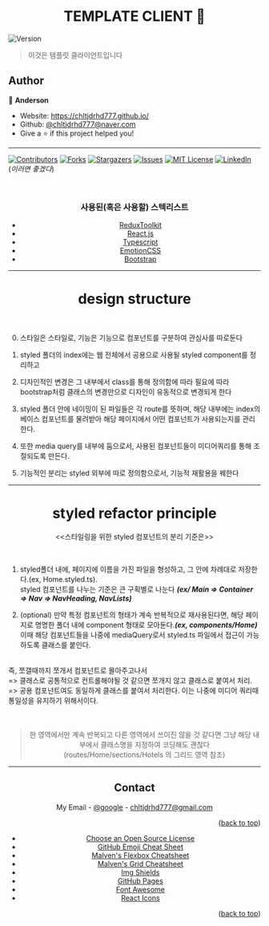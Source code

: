 <h1 align="center">TEMPLATE CLIENT 👋</h1>
<p>
  <img alt="Version" src="https://img.shields.io/badge/version-0.1.0-blue.svg?cacheSeconds=2592000" />
</p>

> 이것은 템플릿 클라이언트입니다

## Author

👤 **Anderson**

- Website: https://chltjdrhd777.github.io/
- Github: [@chltjdrhd777@naver.com](https://github.com/chltjdrhd777@naver.com)
- Give a ⭐️ if this project helped you!

---

[![Contributors][contributors-shield]][contributors-url]
[![Forks][forks-shield]][forks-url]
[![Stargazers][stars-shield]][stars-url]
[![Issues][issues-shield]][issues-url]
[![MIT License][license-shield]][license-url]
[![LinkedIn][linkedin-shield]][linkedin-url]
<br/>
(_이러면 좋겠다_)

<!-- PROJECT LOGO -->
<br />
<div align="center">
  <h3 align="center">사용된(혹은 사용할) 스텍리스트</h3>

- [ReduxToolkit](https://redux-toolkit.js.org/)
- [React.js](https://reactjs.org/)
- [Typescript](https://www.typescriptlang.org/)
- [EmotionCSS](https://emotion.sh/docs/introduction)
- [Bootstrap](https://getbootstrap.com)

---

# design structure

<div align="left">
<br/>

0. 스타일은 스타일로, 기능은 기능으로 컴포넌트를 구분하여 관심사를 따로둔다

1. styled 폴더의 index에는 웹 전체에서 공용으로 사용될 styled component를 정리하고

2. 디자인적인 변경은 그 내부에서 class를 통해 정의함에 따라 필요에 따라 bootstrap처럼 클래스의 변경만으로 디자인이 유동적으로 변경되게 한다

3. styled 폴더 안에 네이밍이 된 파일들은 각 route를 뜻하며, 해당 내부에는 index의 베이스 컴포넌트를 물려받아 해당 페이지에서 어떤 컴포넌트가 사용되는지를 관리한다.

4. 또한 media query를 내부에 둠으로서, 사용된 컴포넌트들이 미디어쿼리를 통해 조절되도록 만든다.

5. 기능적인 분리는 styled 외부에 따로 정의함으로서, 기능적 재활용을 꿰한다

</div>

---

# styled refactor principle

<<스타일링을 위한 styled 컴포넌트의 분리 기준은>>

<div align="left">
<br/>

1. styled폴더 내에, 페이지에 이름을 가진 파일을 형성하고, 그 안에 차례대로 저장한다.(ex, Home.styled.ts). <br/>styled 컴포넌트를 나누는 기준은 큰 구획별로 나눈다 _**(ex/ Main => Container => Nav => NavHeading, NavLists)**_

2. (optional) 만약 특정 컴포넌트의 형태가 계속 반복적으로 재사용된다면, 해당 페이지로 명명한 폴더 내에 component 형태로 모아둔다._**(ex, components/Home)**_<br/> 이때 해당 컴포넌트들을 나중에 mediaQuery로서 styled.ts 파일에서 접근이 가능하도록 클래스를 붙인다.

<br/>
즉, 쪼갤때까지 쪼개서 컴포넌트로 몰아주고나서
<br/>
=> 클래스로 공통적으로 컨트롤해야될 것 같으면 쪼개지 않고 클래스로 붙여서 처리.
<br/>
=> 공용 컴포넌트여도 동일하게 클래스를 붙여서 처리한다. 이는 나중에 미디어 쿼리때 통일성을 유지하기 위해서이다.
</div>
<br/><br/>

> 한 영역에서만 계속 반복되고 다른 영역에서 쓰이진 않을 것 같다면 그냥 해당 내부에서 클래스명을 지정하여 코딩해도 괜찮다<br/>(routes/Home/sections/Hotels 의 그리드 영역 참조)

---

## Contact

My Email - [@google](chltjdrhd777@gmail.com) - chltjdrhd777@gmail.com

<p align="right">(<a href="#top">back to top</a>)</p>

<!-- ACKNOWLEDGMENTS -->

- [Choose an Open Source License](https://choosealicense.com)
- [GitHub Emoji Cheat Sheet](https://www.webpagefx.com/tools/emoji-cheat-sheet)
- [Malven's Flexbox Cheatsheet](https://flexbox.malven.co/)
- [Malven's Grid Cheatsheet](https://grid.malven.co/)
- [Img Shields](https://shields.io)
- [GitHub Pages](https://pages.github.com)
- [Font Awesome](https://fontawesome.com)
- [React Icons](https://react-icons.github.io/react-icons/search)

<p align="right">(<a href="#top">back to top</a>)</p>

<!-- MARKDOWN LINKS & IMAGES -->
<!-- https://www.markdownguide.org/basic-syntax/#reference-style-links -->

[contributors-shield]: https://img.shields.io/github/contributors/othneildrew/Best-README-Template.svg?style=for-the-badge
[contributors-url]: https://github.com/othneildrew/Best-README-Template/graphs/contributors
[forks-shield]: https://img.shields.io/github/forks/othneildrew/Best-README-Template.svg?style=for-the-badge
[forks-url]: https://github.com/othneildrew/Best-README-Template/network/members
[stars-shield]: https://img.shields.io/github/stars/othneildrew/Best-README-Template.svg?style=for-the-badge
[stars-url]: https://github.com/othneildrew/Best-README-Template/stargazers
[issues-shield]: https://img.shields.io/github/issues/othneildrew/Best-README-Template.svg?style=for-the-badge
[issues-url]: https://github.com/othneildrew/Best-README-Template/issues
[license-shield]: https://img.shields.io/github/license/othneildrew/Best-README-Template.svg?style=for-the-badge
[license-url]: https://github.com/othneildrew/Best-README-Template/blob/master/LICENSE.txt
[linkedin-shield]: https://img.shields.io/badge/-LinkedIn-black.svg?style=for-the-badge&logo=linkedin&colorB=555
[linkedin-url]: https://linkedin.com/in/othneildrew
